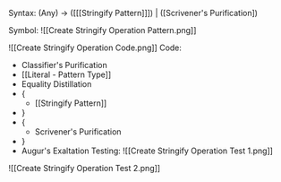 Syntax:
(Any) -> (\[[[Stringify Pattern]]]) | (\[Scrivener's Purification])

Symbol:
![[Create Stringify Operation Pattern.png]]

![[Create Stringify Operation Code.png]]
Code:
* Classifier's Purification
* [[Literal - Pattern Type]]
* Equality Distillation
* {
	* [[Stringify Pattern]]
* }
* {
	* Scrivener's Purification
* }
* Augur's Exaltation
Testing:
![[Create Stringify Operation Test 1.png]]

![[Create Stringify Operation Test 2.png]]